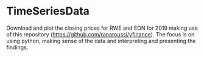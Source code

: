 # TimeSeriesData

Download and plot the closing prices for RWE and EON for 2019 making use of this repository (https://github.com/ranaroussi/yfinance). 
The focus is on using python, making sense of the data and
interpreting and presenting the findings.
